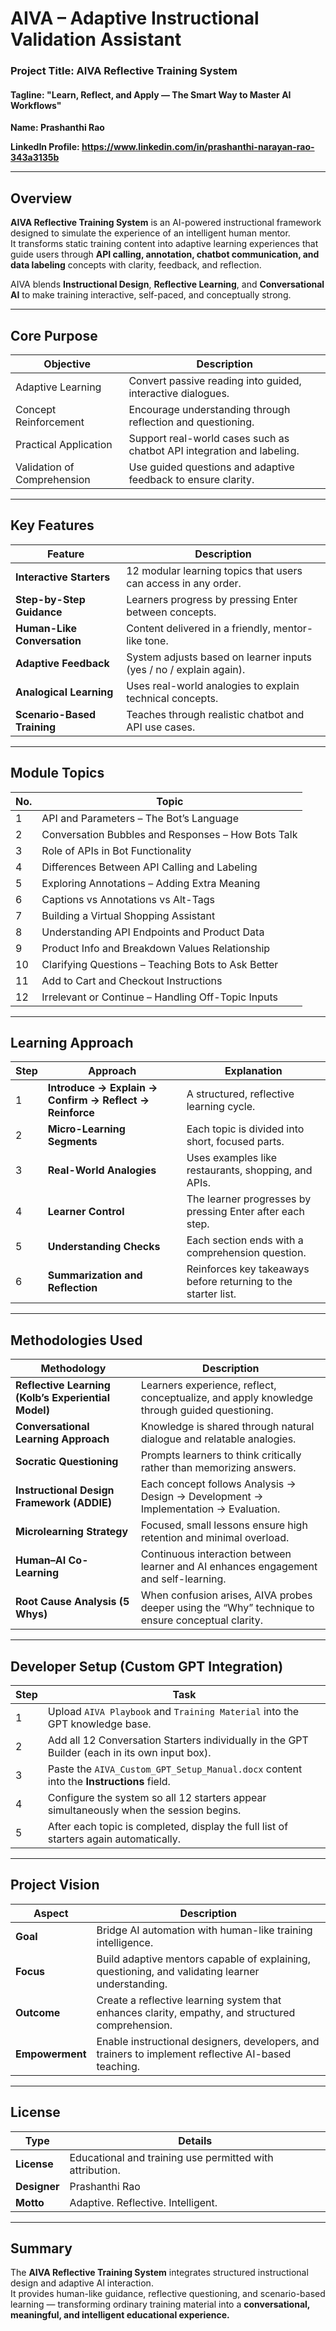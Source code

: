 # AIVA – Adaptive Instructional Validation Assistant  
### Project Title: AIVA Reflective Training System  
#### Tagline: "Learn, Reflect, and Apply — The Smart Way to Master AI Workflows"
**Name: Prashanthi Rao**

**LinkedIn  Profile: https://www.linkedin.com/in/prashanthi-narayan-rao-343a3135b**

---

## Overview

**AIVA Reflective Training System** is an AI-powered instructional framework designed to simulate the experience of an intelligent human mentor.  
It transforms static training content into adaptive learning experiences that guide users through **API calling, annotation, chatbot communication, and data labeling** concepts with clarity, feedback, and reflection.  

AIVA blends **Instructional Design**, **Reflective Learning**, and **Conversational AI** to make training interactive, self-paced, and conceptually strong.

---

## Core Purpose

| Objective | Description |
|------------|-------------|
| Adaptive Learning | Convert passive reading into guided, interactive dialogues. |
| Concept Reinforcement | Encourage understanding through reflection and questioning. |
| Practical Application | Support real-world cases such as chatbot API integration and labeling. |
| Validation of Comprehension | Use guided questions and adaptive feedback to ensure clarity. |

---

## Key Features

| Feature | Description |
|----------|-------------|
| **Interactive Starters** | 12 modular learning topics that users can access in any order. |
| **Step-by-Step Guidance** | Learners progress by pressing Enter between concepts. |
| **Human-Like Conversation** | Content delivered in a friendly, mentor-like tone. |
| **Adaptive Feedback** | System adjusts based on learner inputs (yes / no / explain again). |
| **Analogical Learning** | Uses real-world analogies to explain technical concepts. |
| **Scenario-Based Training** | Teaches through realistic chatbot and API use cases. |

---

## Module Topics

| No. | Topic |
|-----|--------|
| 1 | API and Parameters – The Bot’s Language |
| 2 | Conversation Bubbles and Responses – How Bots Talk |
| 3 | Role of APIs in Bot Functionality |
| 4 | Differences Between API Calling and Labeling |
| 5 | Exploring Annotations – Adding Extra Meaning |
| 6 | Captions vs Annotations vs Alt-Tags |
| 7 | Building a Virtual Shopping Assistant |
| 8 | Understanding API Endpoints and Product Data |
| 9 | Product Info and Breakdown Values Relationship |
| 10 | Clarifying Questions – Teaching Bots to Ask Better |
| 11 | Add to Cart and Checkout Instructions |
| 12 | Irrelevant or Continue – Handling Off-Topic Inputs |

---

## Learning Approach

| Step | Approach | Explanation |
|------|-----------|-------------|
| 1 | **Introduce → Explain → Confirm → Reflect → Reinforce** | A structured, reflective learning cycle. |
| 2 | **Micro-Learning Segments** | Each topic is divided into short, focused parts. |
| 3 | **Real-World Analogies** | Uses examples like restaurants, shopping, and APIs. |
| 4 | **Learner Control** | The learner progresses by pressing Enter after each step. |
| 5 | **Understanding Checks** | Each section ends with a comprehension question. |
| 6 | **Summarization and Reflection** | Reinforces key takeaways before returning to the starter list. |

---

## Methodologies Used

| Methodology | Description |
|--------------|-------------|
| **Reflective Learning (Kolb’s Experiential Model)** | Learners experience, reflect, conceptualize, and apply knowledge through guided questioning. |
| **Conversational Learning Approach** | Knowledge is shared through natural dialogue and relatable analogies. |
| **Socratic Questioning** | Prompts learners to think critically rather than memorizing answers. |
| **Instructional Design Framework (ADDIE)** | Each concept follows Analysis → Design → Development → Implementation → Evaluation. |
| **Microlearning Strategy** | Focused, small lessons ensure high retention and minimal overload. |
| **Human–AI Co-Learning** | Continuous interaction between learner and AI enhances engagement and self-learning. |
| **Root Cause Analysis (5 Whys)** | When confusion arises, AIVA probes deeper using the “Why” technique to ensure conceptual clarity. |

---

## Developer Setup (Custom GPT Integration)

| Step | Task |
|------|------|
| 1 | Upload `AIVA Playbook` and `Training Material` into the GPT knowledge base. |
| 2 | Add all 12 Conversation Starters individually in the GPT Builder (each in its own input box). |
| 3 | Paste the `AIVA_Custom_GPT_Setup_Manual.docx` content into the **Instructions** field. |
| 4 | Configure the system so all 12 starters appear simultaneously when the session begins. |
| 5 | After each topic is completed, display the full list of starters again automatically. |

---

## Project Vision

| Aspect | Description |
|---------|-------------|
| **Goal** | Bridge AI automation with human-like training intelligence. |
| **Focus** | Build adaptive mentors capable of explaining, questioning, and validating learner understanding. |
| **Outcome** | Create a reflective learning system that enhances clarity, empathy, and structured comprehension. |
| **Empowerment** | Enable instructional designers, developers, and trainers to implement reflective AI-based teaching. |

---

## License

| Type | Details |
|------|----------|
| **License** | Educational and training use permitted with attribution. |
| **Designer** | Prashanthi Rao |
| **Motto** | Adaptive. Reflective. Intelligent. |

---

## Summary

The **AIVA Reflective Training System** integrates structured instructional design and adaptive AI interaction.  
It provides human-like guidance, reflective questioning, and scenario-based learning — transforming ordinary training material into a **conversational, meaningful, and intelligent educational experience.**

